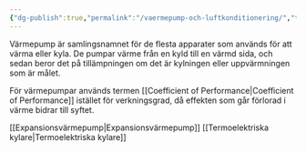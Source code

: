 ```yaml
---
{"dg-publish":true,"permalink":"/vaermepump-och-luftkonditionering/","tags":["elenergiteknik"]}
---
```


Värmepump är samlingsnamnet för de flesta apparater som används för att värma eller kyla. De pumpar värme från en kyld till en värmd sida, och sedan beror det på tillämpningen om det är kylningen eller uppvärmningen som är målet. 

För värmepumpar används termen [[Coefficient of Performance\|Coefficient of Performance]] istället för verkningsgrad, då effekten som går förlorad i värme bidrar till syftet.

[[Expansionsvärmepump\|Expansionsvärmepump]]
[[Termoelektriska kylare\|Termoelektriska kylare]]